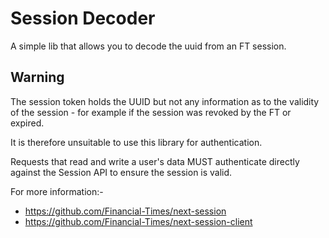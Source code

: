 # Session Decoder

A simple lib that allows you to decode the uuid from an FT session.

## Warning

The session token holds the UUID but not any information as to the validity of the session - for example if the session was revoked by the FT or expired.

It is therefore unsuitable to use this library for authentication.

Requests that read and write a user's data MUST authenticate directly against the Session API to ensure the session is valid.

For more information:-

- https://github.com/Financial-Times/next-session
- https://github.com/Financial-Times/next-session-client

